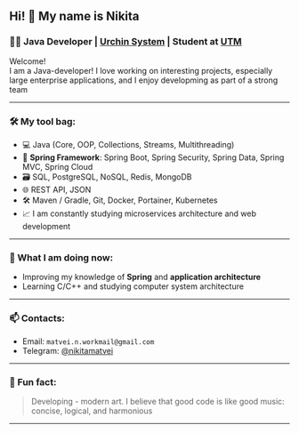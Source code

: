 ## Hi! 👋 My name is Nikita

### 🧑‍💻 Java Developer | [Urchin System](https://urchinsys.com/) | Student at [UTM](https://utm.md/)

Welcome!  
I am a Java-developer! I love working on interesting projects, especially large enterprise applications, and I enjoy developming as part of a strong team

---

### 🛠️ My tool bag:

- 💻 Java (Core, OOP, Collections, Streams, Multithreading)
- 🌱 **Spring Framework**: Spring Boot, Spring Security, Spring Data, Spring MVC, Spring Cloud
- 🗃️ SQL, PostgreSQL, NoSQL, Redis, MongoDB
- 🌐 REST API, JSON
- 🛠️ Maven / Gradle, Git, Docker, Portainer, Kubernetes
- 📈 I am constantly studying microservices architecture and web development

---

### 🚀 What I am doing now:

- Improving my knowledge of **Spring** and **application architecture**
- Learning C/C++ and studying computer system architecture

---

### 📫 Contacts:

- Email: `matvei.n.workmail@gmail.com`
- Telegram: [@nikitamatvei](https://t.me/nikitamatvei)

---

### 🎯 Fun fact:

> Developing - modern art. 
> I believe that good code is like good music: concise, logical, and harmonious

---
